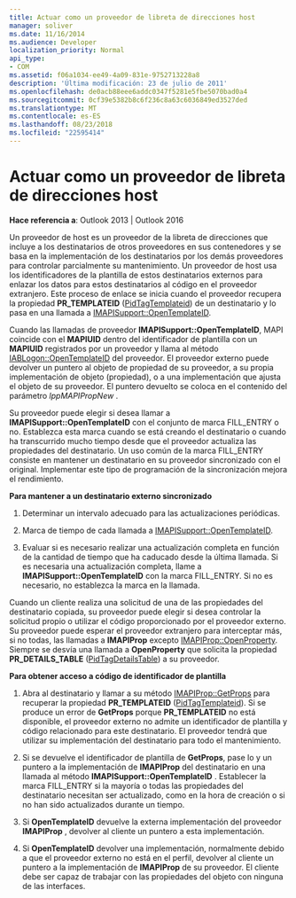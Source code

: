 ```yaml
---
title: Actuar como un proveedor de libreta de direcciones host
manager: soliver
ms.date: 11/16/2014
ms.audience: Developer
localization_priority: Normal
api_type:
- COM
ms.assetid: f06a1034-ee49-4a09-831e-9752713228a8
description: 'Última modificación: 23 de julio de 2011'
ms.openlocfilehash: de0acb88eee6addc0347f5281e5fbe5070bad0a4
ms.sourcegitcommit: 0cf39e5382b8c6f236c8a63c6036849ed3527ded
ms.translationtype: MT
ms.contentlocale: es-ES
ms.lasthandoff: 08/23/2018
ms.locfileid: "22595414"
---
```

# <a name="acting-as-a-host-address-book-provider"></a>Actuar como un proveedor de libreta de direcciones host

  
  
**Hace referencia a**: Outlook 2013 | Outlook 2016 
  
Un proveedor de host es un proveedor de la libreta de direcciones que incluye a los destinatarios de otros proveedores en sus contenedores y se basa en la implementación de los destinatarios por los demás proveedores para controlar parcialmente su mantenimiento. Un proveedor de host usa los identificadores de la plantilla de estos destinatarios externos para enlazar los datos para estos destinatarios al código en el proveedor extranjero. Este proceso de enlace se inicia cuando el proveedor recupera la propiedad **PR_TEMPLATEID** ([PidTagTemplateid](pidtagtemplateid-canonical-property.md)) de un destinatario y lo pasa en una llamada a [IMAPISupport::OpenTemplateID](imapisupport-opentemplateid.md). 
  
Cuando las llamadas de proveedor **IMAPISupport::OpenTemplateID**, MAPI coincide con el **MAPIUID** dentro del identificador de plantilla con un **MAPIUID** registrados por un proveedor y llama al método [IABLogon::OpenTemplateID](iablogon-opentemplateid.md) del proveedor. El proveedor externo puede devolver un puntero al objeto de propiedad de su proveedor, a su propia implementación de objeto (propiedad), o a una implementación que ajusta el objeto de su proveedor. El puntero devuelto se coloca en el contenido del parámetro _lppMAPIPropNew_ . 
  
Su proveedor puede elegir si desea llamar a **IMAPISupport::OpenTemplateID** con el conjunto de marca FILL_ENTRY o no. Establezca esta marca cuando se está creando el destinatario o cuando ha transcurrido mucho tiempo desde que el proveedor actualiza las propiedades del destinatario. Un uso común de la marca FILL_ENTRY consiste en mantener un destinatario en su proveedor sincronizado con el original. Implementar este tipo de programación de la sincronización mejora el rendimiento. 
  
 **Para mantener a un destinatario externo sincronizado**
  
1. Determinar un intervalo adecuado para las actualizaciones periódicas. 
    
2. Marca de tiempo de cada llamada a [IMAPISupport::OpenTemplateID](imapisupport-opentemplateid.md). 
    
3. Evaluar si es necesario realizar una actualización completa en función de la cantidad de tiempo que ha caducado desde la última llamada. Si es necesaria una actualización completa, llame a **IMAPISupport::OpenTemplateID** con la marca FILL_ENTRY. Si no es necesario, no establezca la marca en la llamada. 
    
Cuando un cliente realiza una solicitud de una de las propiedades del destinatario copiada, su proveedor puede elegir si desea controlar la solicitud propio o utilizar el código proporcionado por el proveedor externo. Su proveedor puede esperar el proveedor extranjero para interceptar más, si no todas, las llamadas a **IMAPIProp** excepto [IMAPIProp::OpenProperty](imapiprop-openproperty.md). Siempre se desvía una llamada a **OpenProperty** que solicita la propiedad **PR_DETAILS_TABLE** ([PidTagDetailsTable](pidtagdetailstable-canonical-property.md)) a su proveedor.
  
 **Para obtener acceso a código de identificador de plantilla**
  
1. Abra al destinatario y llamar a su método [IMAPIProp::GetProps](imapiprop-getprops.md) para recuperar la propiedad **PR_TEMPLATEID** ([PidTagTemplateid](pidtagtemplateid-canonical-property.md)). Si se produce un error de **GetProps** porque **PR_TEMPLATEID** no está disponible, el proveedor externo no admite un identificador de plantilla y código relacionado para este destinatario. El proveedor tendrá que utilizar su implementación del destinatario para todo el mantenimiento. 
    
2. Si se devuelve el identificador de plantilla de **GetProps**, pase lo y un puntero a la implementación de **IMAPIProp** del destinatario en una llamada al método **IMAPISupport::OpenTemplateID** . Establecer la marca FILL_ENTRY si la mayoría o todas las propiedades del destinatario necesitan ser actualizado, como en la hora de creación o si no han sido actualizados durante un tiempo. 
    
3. Si **OpenTemplateID** devuelve la externa implementación del proveedor **IMAPIProp** , devolver al cliente un puntero a esta implementación. 
    
4. Si **OpenTemplateID** devolver una implementación, normalmente debido a que el proveedor externo no está en el perfil, devolver al cliente un puntero a la implementación de **IMAPIProp** de su proveedor. El cliente debe ser capaz de trabajar con las propiedades del objeto con ninguna de las interfaces. 
    

